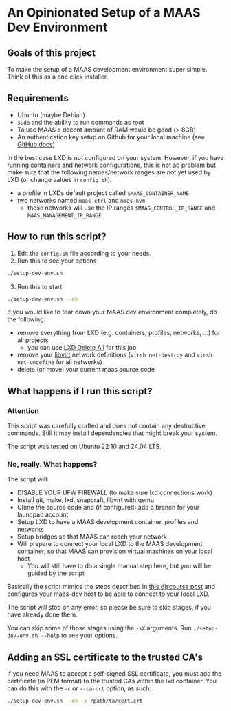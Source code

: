 # An Opinionated Setup of a MAAS Dev Environment

## Goals of this project

To make the setup of a MAAS development environment super simple.
Think of this as a one click installer.

## Requirements

* Ubuntu (maybe Debian)
* `sudo` and the ability to run commands as root
* To use MAAS a decent amount of RAM would be good (> 8GB)
* An authentication key setup on Github for your local machine (see [GitHub docs](https://docs.github.com/en/authentication/connecting-to-github-with-ssh/adding-a-new-ssh-key-to-your-github-account))

In the best case LXD is not configured on your system. However, if you have running
containers and network configurations, this is not ab problem but make sure
that the following names/network ranges are not yet used by LXD (or change values in 
`config.sh`).

* a profile in LXDs default project called `$MAAS_CONTAINER_NAME`
* two networks named `maas-ctrl` and `maas-kvm`
  * these networks will use the IP ranges `$MAAS_CONTROL_IP_RANGE` and `MAAS_MANAGEMENT_IP_RANGE`


## How to run this script?

1. Edit the `config.sh` file according to your needs.
2. Run this to see your options

```sh
./setup-dev-env.sh
```
3. Run this to start
```sh
./setup-dev-env.sh --ok
```

If you would like to tear down your MAAS dev environment completely,
do the following:

* remove everything from LXD (e.g. containers, profiles, networks, ...) for all projects
  * you can use [LXD Delete All](https://github.com/tmerten/lxd-delete-all) for this job
* remove your [libvirt](https://libvirt.org/) network definitions (`virsh net-destroy` and `virsh net-undefine` for all networks)
* delete (or move) your current maas source code

## What happens if I run this script?

### Attention

This script was carefully crafted and does not contain any destructive commands.
Still it may install dependencies that might break your system.

The script was tested on Ubuntu 22:10 and 24.04 LTS.

### No, really. What happens?

The script will:

  * DISABLE YOUR UFW FIREWALL (to make sure lxd connections work)
  * Install git, make, lxd, snapcraft, libvirt with qemu
  * Clone the source code and (if configured) add a branch for your launcpad account
  * Setup LXD to have a MAAS development container, profiles and networks
  * Setup bridges so that MAAS can reach your network
  * Will prepare to connect your local LXD to the MAAS development container, so that MAAS can provision virtual machines on your local host
    * You will still have to do a single manual step here, but you will be guided by the script

Basically the script mimics the steps described in [this discourse post](https://discourse.maas.io/t/setting-up-a-minimal-dev-environment-with-lxd/6318) and configures your maas-dev host to be able to connect to your local LXD.

The script will stop on any error, so please be sure to skip stages, if you have already done them.

You can skip some of those stages using the `-sX` arguments. Run `./setup-dev-env.sh --help` to see your options.

## Adding an SSL certificate to the trusted CA's

If you need MAAS to accept a self-signed SSL certificate, you must add the certificate (in PEM format) to the trusted CAs within the lxd container. You can do this with the `-c` or `--ca-crt` option, as such:

```bash
./setup-dev-env.sh --ok -c /path/to/cert.crt
```
